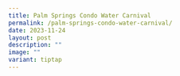 ```yaml
---
title: Palm Springs Condo Water Carnival
permalink: /palm-springs-condo-water-carnival/
date: 2023-11-24
layout: post
description: ""
image: ""
variant: tiptap
---
```

